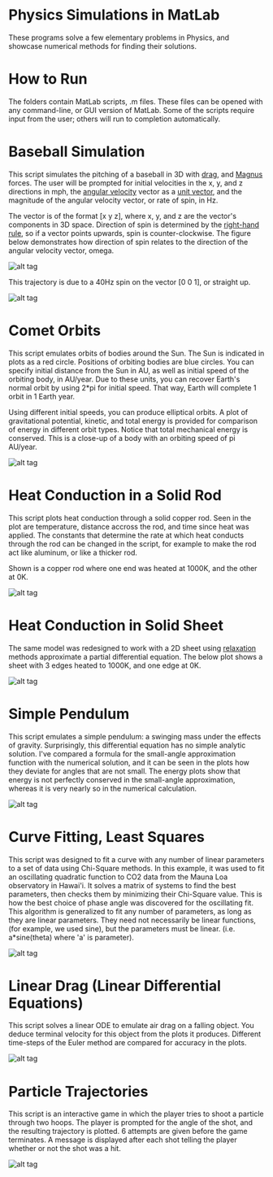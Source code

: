 Physics Simulations in MatLab
======

These programs solve a few elementary problems in Physics, and showcase numerical methods for finding their solutions. 

How to Run
======

The folders contain MatLab scripts, .m files. These files can be opened with any command-line, or GUI version of MatLab. Some of the scripts require input from the user; others will run to completion automatically. 

Baseball Simulation
=======
This script simulates the pitching of a baseball in 3D with [drag](http://en.wikipedia.org/wiki/Drag_(physics)), and [Magnus](http://en.wikipedia.org/wiki/Magnus_effect) forces. The user will be prompted for initial velocities in the x, y, and z directions in mph, the [angular velocity](http://en.wikipedia.org/wiki/Angular_velocity) vector as a [unit vector](http://en.wikipedia.org/wiki/Unit_vector), and the magnitude of the angular velocity vector, or rate of spin, in Hz. 

The vector is of the format [x y z], where x, y, and z are the vector's components in 3D space. Direction of spin is determined by the [right-hand rule](http://en.wikipedia.org/wiki/Right-hand_rule), so if a vector points upwards, spin is counter-clockwise. The figure below demonstrates how direction of spin relates to the direction of the angular velocity vector, omega. 

![alt tag](http://upload.wikimedia.org/wikipedia/commons/thumb/d/d5/Angular_velocity.svg/352px-Angular_velocity.svg.png)

This trajectory is due to a 40Hz spin on the vector [0 0 1], or straight up. 

![alt tag](pictures/baseball-shot-curved.tiff)

Comet Orbits
=======
This script emulates orbits of bodies around the Sun. The Sun is indicated in plots as a red circle. Positions of orbiting bodies are blue circles. You can specify initial distance from the Sun in AU, as well as initial speed of the orbiting body, in AU/year. Due to these units, you can recover Earth's normal orbit by using 2*pi for initial speed. That way, Earth will complete 1 orbit in 1 Earth year. 

Using different initial speeds, you can produce elliptical orbits. A plot of gravitational potential, kinetic, and total energy is provided for comparison of energy in different orbit types. Notice that total mechanical energy is conserved. This is a close-up of a body with an orbiting speed of pi AU/year. 

![alt tag](pictures/elliptic-orbit.tiff)

Heat Conduction in a Solid Rod
========
This script plots heat conduction through a solid copper rod. Seen in the plot are temperature, distance accross the rod, and time since heat was applied. The constants that determine the rate at which heat conducts through the rod can be changed in the script, for example to make the rod act like aluminum, or like a thicker rod. 

Shown is a copper rod where one end was heated at 1000K, and the other at 0K.

![alt tag](pictures/temp-in-rod.tiff)

Heat Conduction in Solid Sheet
=======
The same model was redesigned to work with a 2D sheet using [relaxation](http://en.wikipedia.org/wiki/Relaxation_(iterative_method)) methods approximate a partial differential equation. The below plot shows a sheet with 3 edges heated to 1000K, and one edge at 0K. 

![alt tag](pictures/temp-in-sheet.tiff)

Simple Pendulum
=====
This script emulates a simple pendulum: a swinging mass under the effects of gravity. Surprisingly, this differential equation has no simple analytic solution. I've compared a formula for the small-angle approximation function with the numerical solution, and it can be seen in the plots how they deviate for angles that are not small. The energy plots show that energy is not perfectly conserved in the small-angle approximation, whereas it is very nearly so in the numerical calculation. 

![alt tag](pictures/pendulum.tiff)

Curve Fitting, Least Squares
======
This script was designed to fit a curve with any number of linear parameters to a set of data using Chi-Square methods. In this example, it was used to fit an oscillating quadratic function to CO2 data from the Mauna Loa observatory in Hawai'i. It solves a matrix of systems to find the best parameters, then checks them by minimizing their Chi-Square value. This is how the best choice of phase angle was discovered for the oscillating fit. This algorithm is generalized to fit any number of parameters, as long as they are linear parameters. They need not necessarily be linear functions, (for example, we used sine), but the parameters must be linear. (i.e. a*sine(theta) where 'a' is parameter). 

![alt tag](pictures/curve-fitting.tiff)

Linear Drag (Linear Differential Equations) 
=====
This script solves a linear ODE to emulate air drag on a falling object. You deduce terminal velocity for this object from the plots it produces. Different time-steps of the Euler method are compared for accuracy in the plots. 

![alt tag](pictures/linear-drag.tiff)

Particle Trajectories
====
This script is an interactive game in which the player tries to shoot a particle through two hoops. The player is prompted for the angle of the shot, and the resulting trajectory is plotted. 6 attempts are given before the game terminates. A message is displayed after each shot telling the player whether or not the shot was a hit. 

![alt tag](pictures/particle-trajectories-game.tiff)
